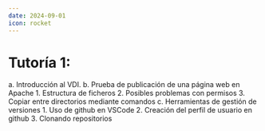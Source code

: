 ```yaml
---
date: 2024-09-01    
icon: rocket
---
```


# Tutoría 1:
a. Introducción al VDI. 
b. Prueba de publicación de una página web en Apache
    1. Estructura de ficheros
    2. Posibles problemas con permisos
    3. Copiar entre directorios mediante comandos
c. Herramientas de gestión de versiones
    1. Uso de github en VSCode
    2. Creación del perfil de usuario en github
    3. Clonando repositorios
